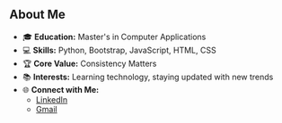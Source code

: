## About Me

- 🎓 **Education:** Master's in Computer Applications
- 💻 **Skills:** Python, Bootstrap, JavaScript, HTML, CSS
- 🏆 **Core Value:** Consistency Matters
- 📚 **Interests:** Learning technology, staying updated with new trends
- 🌐 **Connect with Me:**
  - [LinkedIn](https://www.linkedin.com/in/YOUR-LINKEDIN-abhishek-padesur-1616)
  - [Gmail](mailto:YOUR-EMAIL@gmail.com)
<!---
abhishekpadesur1616/abhishekpadesur1616 is a ✨ special ✨ repository because its `README.md` (this file) appears on your GitHub profile.
You can click the Preview link to take a look at your changes.
--->
